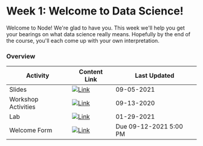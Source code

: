 # Week 1: Welcome to Data Science!

Welcome to Node! We're glad to have you. This week we'll help you get your bearings on what data science really means. Hopefully by the end of the course, you'll each come up with your own interpretation. 

### Overview
| **Activity**                   | Content Link    | Last Updated |
| ---------------                | --------------- | ----------   |
| Slides                         | [![Link](../tools/buttons/open-drive.svg)](https://docs.google.com/presentation/d/e/2PACX-1vRV9Gsa0k5mxeF4551_HcS7IMINt5ZlIiELpKFz9ENS3hnKC8nZPTKchEJMXdXiDx99QTwzlTdE6LLI/pub?start=false&loop=false&delayms=3000) | 09-05-2021 |
| Workshop Activities            | [![Link](../tools/buttons/open-markdown.svg)](workshop/README.md) | 09-13-2020 | 
| Lab                            | [![Link](../tools/buttons/open-markdown.svg)](../projects/project-1/README.md)  | 01-29-2021 |
| Welcome Form                   | [![Link](../tools/buttons/open-forms.svg)](https://docs.google.com/forms/d/e/1FAIpQLServJP30tJdh10p0Fy6MMjtgEdrkX21z-Y2dNVPSV9z_jAn5g/viewform?usp=sf_link) | Due 09-12-2021 5:00 PM |
